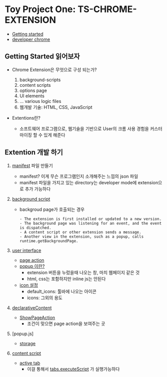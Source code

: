 # Toy Project One: TS-CHROME-EXTENSION
- [Getting started](https://developer.chrome.com/docs/extensions/mv2/getstarted/)
- [developer chrome](https://developer.chrome.com/)
  
## Getting Started 읽어보자
- Chrome Extension은 무엇으로 구성 되는가?
    1. background-scripts
    2. content scripts
    3. options page
    4. UI elements
    5. ... various logic files
    6. 웹개발 기술: HTML, CSS, JavaScript

- Extentions란?
  - 소프트웨어 프로그램으로, 웹기술을 기반으로 User의 크롬 사용 경험을 커스터마이징 할 수 있게 해준다


## Extention 개발 하기
1. [manifest](https://developer.chrome.com/docs/extensions/mv2/manifest/) 파일 만들기 
    - manifest? 이게 무슨 프로그램인지 소개해주는 느낌의 json 파일
    - manifest 파일을 가지고 있는 directory는 developer mode에 extension으로 추가 가능하다


2. [background script](https://developer.chrome.com/docs/extensions/mv2/background_pages/)
    - backgroud page가 호출되는 경우
        ```
        - The extension is first installed or updated to a new version.
        - The background page was listening for an event, and the event is dispatched.
        - A content script or other extension sends a message.
        - Another view in the extension, such as a popup, calls runtime.getBackgroundPage.
        ```

3. [user interface](https://developer.chrome.com/docs/extensions/mv2/user_interface/)
    - [page action](https://developer.chrome.com/docs/extensions/reference/pageAction/)
    - [popup 이란?](https://developer.chrome.com/docs/extensions/mv2/user_interface/#popup)
      - extension 버튼을 누렀을때 나오는 창, 마치 웹페이지 같은 것
      - html, css는 포함하지만 inline js는 안된다
    - [icon 설정](https://developer.chrome.com/docs/extensions/mv2/user_interface/#icons)
      - default_icons: 툴바에 나오는 아이콘
      - icons: 그외의 용도

3. [declarativeContent](https://developer.chrome.com/docs/extensions/reference/declarativeContent/)
    - [ShowPageAction](https://developer.chrome.com/docs/extensions/reference/declarativeContent/#type-ShowPageAction)
      - 조건이 맞으면 page action을 보여주는 곳

4. [popup.js]
    - [storage](https://developer.chrome.com/docs/extensions/reference/storage/)

5. [content script](https://developer.chrome.com/docs/extensions/mv2/content_scripts/#pi)
    - [active tab](https://developer.chrome.com/docs/extensions/mv2/manifest/activeTab/)
      - 이걸 통해서 [tabs.executeScript](https://developer.chrome.com/docs/extensions/reference/tabs/#method-executeScript) 가 실행가능하다